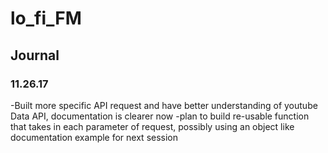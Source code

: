 # lo_fi_FM

## Journal
### 11.26.17
-Built more specific API request and have better understanding of youtube Data API, documentation is clearer now
-plan to build re-usable function that takes in each parameter of request, possibly using an object like documentation example for next session
